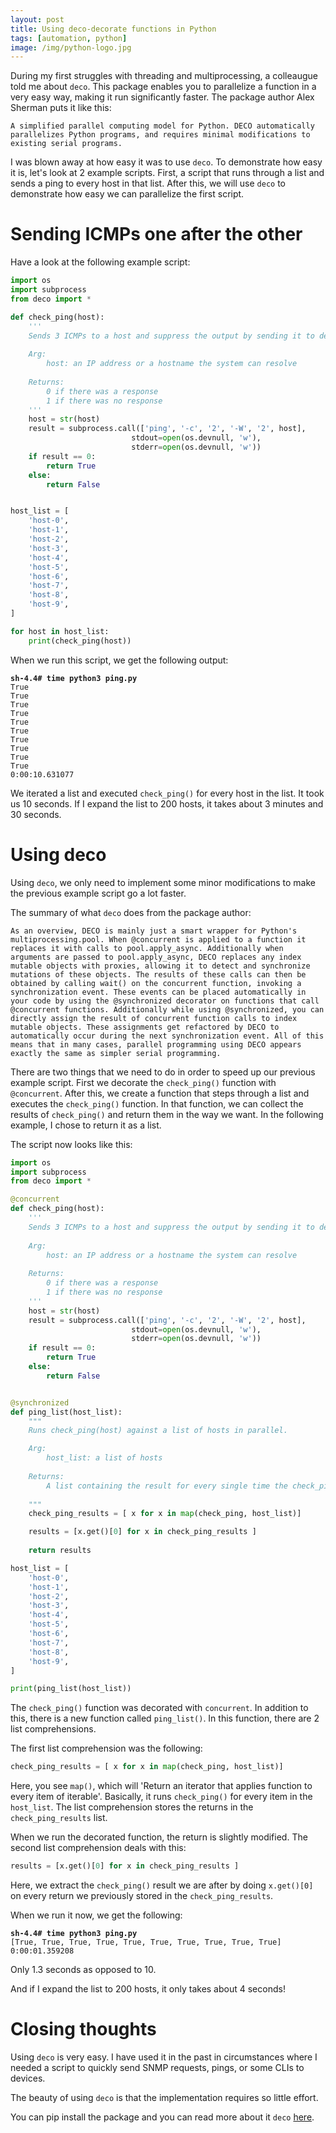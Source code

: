 ```yaml
---
layout: post
title: Using deco-decorate functions in Python
tags: [automation, python]
image: /img/python-logo.jpg
---
```


During my first struggles with threading and multiprocessing, a colleaugue told me about `deco`. This package enables you to parallelize a function in a very easy way, making it run significantly faster. The package author Alex Sherman puts it like this:

`A simplified parallel computing model for Python. DECO automatically parallelizes Python programs, and requires minimal modifications to existing serial programs.`

I was blown away at how easy it was to use `deco`. To demonstrate how easy it is, let's look at 2 example scripts. First, a script that runs through a list and sends a ping to every host in that list. After this, we will use `deco` to demonstrate how easy we can parallelize the first script.


Sending ICMPs one after the other
=================================

Have a look at the following example script:

```python
import os
import subprocess
from deco import *

def check_ping(host):
    '''
    Sends 3 ICMPs to a host and suppress the output by sending it to devnull.
    
    Arg:
        host: an IP address or a hostname the system can resolve
    
    Returns:
        0 if there was a response
        1 if there was no response
    '''
    host = str(host)
    result = subprocess.call(['ping', '-c', '2', '-W', '2', host],
                           stdout=open(os.devnull, 'w'),
                           stderr=open(os.devnull, 'w'))
    if result == 0:
        return True
    else:        
        return False


host_list = [
    'host-0',    
    'host-1',
    'host-2',
    'host-3',
    'host-4',
    'host-5',
    'host-6',
    'host-7',
    'host-8',
    'host-9',   
]

for host in host_list:
    print(check_ping(host))
```

When we run this script, we get the following output:

<pre style="font-size:12px">
<b>sh-4.4# time python3 ping.py</b>
True
True
True
True
True
True
True
True
True
True
0:00:10.631077
</pre>   

We iterated a list and executed `check_ping()` for every host in the list. It took us 10 seconds. If I expand the list to 200 hosts, it takes about 3 minutes and 30 seconds.


Using deco
==========

Using `deco`, we only need to implement some minor modifications to make the previous example script go a lot faster.

The summary of what `deco` does from the package author:
```
As an overview, DECO is mainly just a smart wrapper for Python's multiprocessing.pool. When @concurrent is applied to a function it replaces it with calls to pool.apply_async. Additionally when arguments are passed to pool.apply_async, DECO replaces any index mutable objects with proxies, allowing it to detect and synchronize mutations of these objects. The results of these calls can then be obtained by calling wait() on the concurrent function, invoking a synchronization event. These events can be placed automatically in your code by using the @synchronized decorator on functions that call @concurrent functions. Additionally while using @synchronized, you can directly assign the result of concurrent function calls to index mutable objects. These assignments get refactored by DECO to automatically occur during the next synchronization event. All of this means that in many cases, parallel programming using DECO appears exactly the same as simpler serial programming.
```

There are two things that we need to do in order to speed up our previous example script. First we decorate the `check_ping()` function with `@concurrent`. After this, we create a function that steps through a list and executes the `check_ping()` function. In that function, we can collect the results of `check_ping()` and return them in the way we want. In the following example, I chose to return it as a list.

The script now looks like this:

```python
import os
import subprocess
from deco import *

@concurrent
def check_ping(host):
    '''
    Sends 3 ICMPs to a host and suppress the output by sending it to devnull.
    
    Arg:
        host: an IP address or a hostname the system can resolve
    
    Returns:
        0 if there was a response
        1 if there was no response
    '''
    host = str(host)
    result = subprocess.call(['ping', '-c', '2', '-W', '2', host],
                           stdout=open(os.devnull, 'w'),
                           stderr=open(os.devnull, 'w'))
    if result == 0:
        return True
    else:        
        return False


@synchronized
def ping_list(host_list):
    """
    Runs check_ping(host) against a list of hosts in parallel.

    Arg:
        host_list: a list of hosts
    
    Returns:
        A list containing the result for every single time the check_ping(host) ran
    
    """
    check_ping_results = [ x for x in map(check_ping, host_list)]

    results = [x.get()[0] for x in check_ping_results ]
    
    return results

host_list = [
    'host-0',    
    'host-1',
    'host-2',
    'host-3',
    'host-4',
    'host-5',
    'host-6',
    'host-7',
    'host-8',
    'host-9',
]

print(ping_list(host_list))
```

The `check_ping()` function was decorated with `concurrent`. In addition to this, there is a new function called `ping_list()`. In this function, there are 2 list comprehensions. 

The first list comprehension was the following:
```python
check_ping_results = [ x for x in map(check_ping, host_list)]
```

Here, you see `map()`, which will 'Return an iterator that applies function to every item of iterable'. Basically, it runs `check_ping()` for every item in the `host_list`. The list comprehension stores the returns in the `check_ping_results` list.

When we run the decorated function, the return is slightly modified. The second list comprehension deals with this:

```python
results = [x.get()[0] for x in check_ping_results ]
```

Here, we extract the `check_ping()` result we are after by doing `x.get()[0]` on every return we previously stored in the `check_ping_results`.

When we run it now, we get the following:

<pre style="font-size:12px">
<b>sh-4.4# time python3 ping.py</b>
[True, True, True, True, True, True, True, True, True, True]
0:00:01.359208
</pre>

Only 1.3 seconds as opposed to 10.

And if I expand the list to 200 hosts, it only takes about 4 seconds!


Closing thoughts
================

Using `deco` is very easy. I have used it in the past in circumstances where I needed a script to quickly send SNMP requests, pings, or some CLIs to devices. 

The beauty of using `deco` is that the implementation requires so little effort.

You can pip install the package and you can read more about it `deco` [here](https://github.com/alex-sherman/deco). 